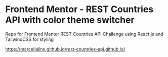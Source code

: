 # Frontend Mentor - REST Countries API with color theme switcher
Repo for Frontend Mentor REST Countries API Challenge using React.js and TailwindCSS for styling

https://marcellajinx.github.io/rest-countries-api.github.io/
